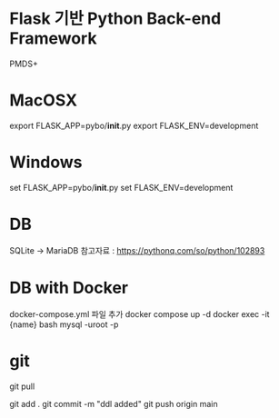 # Flask 기반 Python Back-end Framework
PMDS+

# MacOSX
export FLASK_APP=pybo/__init__.py
export FLASK_ENV=development

# Windows
set FLASK_APP=pybo/__init__.py
set FLASK_ENV=development


# DB
SQLite -> MariaDB
참고자료 : https://pythonq.com/so/python/102893

# DB with Docker
docker-compose.yml 파일 추가
docker compose up -d
docker exec -it {name} bash
mysql -uroot -p



# git
git pull

git add .
git commit -m "ddl added"
git push origin main
